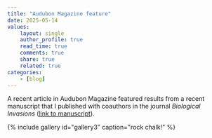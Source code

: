 ```yaml
---
title: "Audubon Magazine feature"
date: 2025-05-14
values:
    layout: single
    author_profile: true
    read_time: true
    comments: true
    share: true
    related: true
categories:
    - [blog]
---
```


A recent article in Audubon Magazine featured results from a recent manuscript that I published with coauthors in the journal *Biological Invasions* ([link to manuscript](https://link.springer.com/article/10.1007/s10530-024-03268-8)).

{% include gallery id="gallery3" caption="rock chalk!" %}
